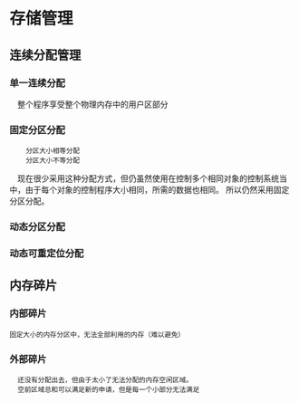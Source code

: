 存储管理
=================

## 连续分配管理<br>

### 单一连续分配<br>
&emsp;整个程序享受整个物理内存中的用户区部分<br>
### 固定分区分配<br>
        分区大小相等分配
        分区大小不等分配
&emsp;现在很少采用这种分配方式，但仍虽然使用在控制多个相同对象的控制系统当中，由于每个对象的控制程序大小相同，所需的数据也相同。
所以仍然采用固定分区分配。<br>
### 动态分区分配<br>



### 动态可重定位分配<br>


## 内存碎片<br>
### 内部碎片<br>
    固定大小的内存分区中，无法全部利用的内存（难以避免）
### 外部碎片<br>
      还没有分配出去，但由于太小了无法分配的内存空闲区域。
      空前区域总和可以满足新的申请，但是每一个小部分无法满足


